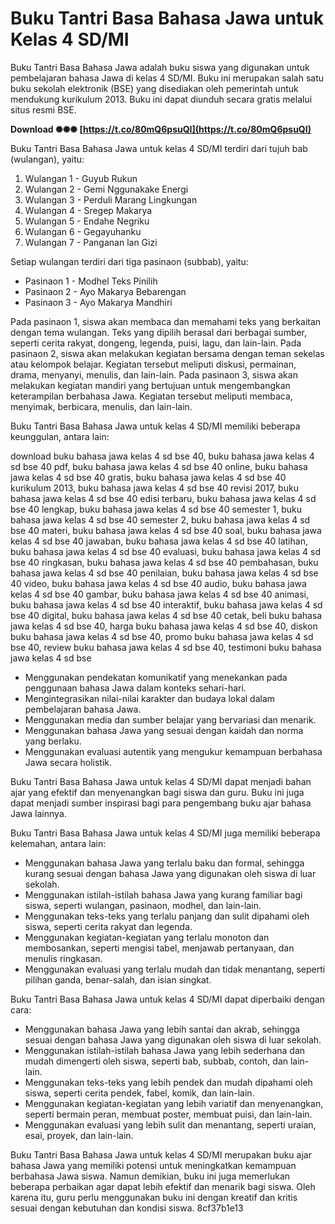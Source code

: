 # Buku Tantri Basa Bahasa Jawa untuk Kelas 4 SD/MI
 
Buku Tantri Basa Bahasa Jawa adalah buku siswa yang digunakan untuk pembelajaran bahasa Jawa di kelas 4 SD/MI. Buku ini merupakan salah satu buku sekolah elektronik (BSE) yang disediakan oleh pemerintah untuk mendukung kurikulum 2013. Buku ini dapat diunduh secara gratis melalui situs resmi BSE.
 
**Download ✺✺✺ [https://t.co/80mQ6psuQI](https://t.co/80mQ6psuQI)**


 
Buku Tantri Basa Bahasa Jawa untuk kelas 4 SD/MI terdiri dari tujuh bab (wulangan), yaitu:
 
1. Wulangan 1 - Guyub Rukun
2. Wulangan 2 - Gemi Nggunakake Energi
3. Wulangan 3 - Perduli Marang Lingkungan
4. Wulangan 4 - Sregep Makarya
5. Wulangan 5 - Endahe Negriku
6. Wulangan 6 - Gegayuhanku
7. Wulangan 7 - Panganan lan Gizi

Setiap wulangan terdiri dari tiga pasinaon (subbab), yaitu:

- Pasinaon 1 - Modhel Teks Pinilih
- Pasinaon 2 - Ayo Makarya Bebarengan
- Pasinaon 3 - Ayo Makarya Mandhiri

Pada pasinaon 1, siswa akan membaca dan memahami teks yang berkaitan dengan tema wulangan. Teks yang dipilih berasal dari berbagai sumber, seperti cerita rakyat, dongeng, legenda, puisi, lagu, dan lain-lain. Pada pasinaon 2, siswa akan melakukan kegiatan bersama dengan teman sekelas atau kelompok belajar. Kegiatan tersebut meliputi diskusi, permainan, drama, menyanyi, menulis, dan lain-lain. Pada pasinaon 3, siswa akan melakukan kegiatan mandiri yang bertujuan untuk mengembangkan keterampilan berbahasa Jawa. Kegiatan tersebut meliputi membaca, menyimak, berbicara, menulis, dan lain-lain.
 
Buku Tantri Basa Bahasa Jawa untuk kelas 4 SD/MI memiliki beberapa keunggulan, antara lain:
 
download buku bahasa jawa kelas 4 sd bse 40,  buku bahasa jawa kelas 4 sd bse 40 pdf,  buku bahasa jawa kelas 4 sd bse 40 online,  buku bahasa jawa kelas 4 sd bse 40 gratis,  buku bahasa jawa kelas 4 sd bse 40 kurikulum 2013,  buku bahasa jawa kelas 4 sd bse 40 revisi 2017,  buku bahasa jawa kelas 4 sd bse 40 edisi terbaru,  buku bahasa jawa kelas 4 sd bse 40 lengkap,  buku bahasa jawa kelas 4 sd bse 40 semester 1,  buku bahasa jawa kelas 4 sd bse 40 semester 2,  buku bahasa jawa kelas 4 sd bse 40 materi,  buku bahasa jawa kelas 4 sd bse 40 soal,  buku bahasa jawa kelas 4 sd bse 40 jawaban,  buku bahasa jawa kelas 4 sd bse 40 latihan,  buku bahasa jawa kelas 4 sd bse 40 evaluasi,  buku bahasa jawa kelas 4 sd bse 40 ringkasan,  buku bahasa jawa kelas 4 sd bse 40 pembahasan,  buku bahasa jawa kelas 4 sd bse 40 penilaian,  buku bahasa jawa kelas 4 sd bse 40 video,  buku bahasa jawa kelas 4 sd bse 40 audio,  buku bahasa jawa kelas 4 sd bse 40 gambar,  buku bahasa jawa kelas 4 sd bse 40 animasi,  buku bahasa jawa kelas 4 sd bse 40 interaktif,  buku bahasa jawa kelas 4 sd bse 40 digital,  buku bahasa jawa kelas 4 sd bse 40 cetak,  beli buku bahasa jawa kelas 4 sd bse 40,  harga buku bahasa jawa kelas 4 sd bse 40,  diskon buku bahasa jawa kelas 4 sd bse 40,  promo buku bahasa jawa kelas 4 sd bse 40,  review buku bahasa jawa kelas 4 sd bse 40,  testimoni buku bahasa jawa kelas 4 sd bse

- Menggunakan pendekatan komunikatif yang menekankan pada penggunaan bahasa Jawa dalam konteks sehari-hari.
- Mengintegrasikan nilai-nilai karakter dan budaya lokal dalam pembelajaran bahasa Jawa.
- Menggunakan media dan sumber belajar yang bervariasi dan menarik.
- Menggunakan bahasa Jawa yang sesuai dengan kaidah dan norma yang berlaku.
- Menggunakan evaluasi autentik yang mengukur kemampuan berbahasa Jawa secara holistik.

Buku Tantri Basa Bahasa Jawa untuk kelas 4 SD/MI dapat menjadi bahan ajar yang efektif dan menyenangkan bagi siswa dan guru. Buku ini juga dapat menjadi sumber inspirasi bagi para pengembang buku ajar bahasa Jawa lainnya.
  
Buku Tantri Basa Bahasa Jawa untuk kelas 4 SD/MI juga memiliki beberapa kelemahan, antara lain:

- Menggunakan bahasa Jawa yang terlalu baku dan formal, sehingga kurang sesuai dengan bahasa Jawa yang digunakan oleh siswa di luar sekolah.
- Menggunakan istilah-istilah bahasa Jawa yang kurang familiar bagi siswa, seperti wulangan, pasinaon, modhel, dan lain-lain.
- Menggunakan teks-teks yang terlalu panjang dan sulit dipahami oleh siswa, seperti cerita rakyat dan legenda.
- Menggunakan kegiatan-kegiatan yang terlalu monoton dan membosankan, seperti mengisi tabel, menjawab pertanyaan, dan menulis ringkasan.
- Menggunakan evaluasi yang terlalu mudah dan tidak menantang, seperti pilihan ganda, benar-salah, dan isian singkat.

Buku Tantri Basa Bahasa Jawa untuk kelas 4 SD/MI dapat diperbaiki dengan cara:

- Menggunakan bahasa Jawa yang lebih santai dan akrab, sehingga sesuai dengan bahasa Jawa yang digunakan oleh siswa di luar sekolah.
- Menggunakan istilah-istilah bahasa Jawa yang lebih sederhana dan mudah dimengerti oleh siswa, seperti bab, subbab, contoh, dan lain-lain.
- Menggunakan teks-teks yang lebih pendek dan mudah dipahami oleh siswa, seperti cerita pendek, fabel, komik, dan lain-lain.
- Menggunakan kegiatan-kegiatan yang lebih variatif dan menyenangkan, seperti bermain peran, membuat poster, membuat puisi, dan lain-lain.
- Menggunakan evaluasi yang lebih sulit dan menantang, seperti uraian, esai, proyek, dan lain-lain.

Buku Tantri Basa Bahasa Jawa untuk kelas 4 SD/MI merupakan buku ajar bahasa Jawa yang memiliki potensi untuk meningkatkan kemampuan berbahasa Jawa siswa. Namun demikian, buku ini juga memerlukan beberapa perbaikan agar dapat lebih efektif dan menarik bagi siswa. Oleh karena itu, guru perlu menggunakan buku ini dengan kreatif dan kritis sesuai dengan kebutuhan dan kondisi siswa.
 8cf37b1e13
 
